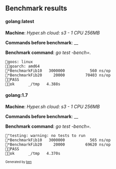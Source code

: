 ## Benchmark results


#### golang:latest
**Machine**: _Hyper.sh cloud: s3 - 1 CPU 256MB_

**Commands before benchmark**: __

**Benchmark command**: _go test -bench=._
~~~
      goos: linux
      goarch: amd64
      *BenchmarkFib10 	 3000000	       560 ns/op
      *BenchmarkFib20 	   20000	     70403 ns/op
      PASS
      ok  	_/tmp	4.388s

~~~

#### golang:1.7
**Machine**: _Hyper.sh cloud: s3 - 1 CPU 256MB_

**Commands before benchmark**: __

**Benchmark command**: _go test -bench=._
~~~
      "testing: warning: no tests to run
      *BenchmarkFib10 	 3000000	       565 ns/op
      *BenchmarkFib20 	   20000	     69620 ns/op
      PASS
      ok  	_/tmp	4.370s

~~~


<sub><sup>Generated by [ben](https://github.com/drish/ben)</sup></sub>
